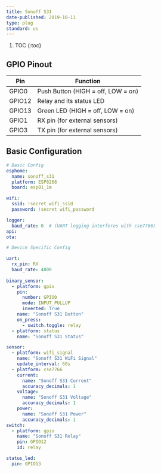 ```yaml
---
title: Sonoff S31
date-published: 2019-10-11
type: plug
standard: us
---
```

1. TOC
{:toc}

## GPIO Pinout

| Pin     | Function                           |
|---------|------------------------------------|
| GPIO0   | Push Button (HIGH = off, LOW = on) |
| GPIO12  | Relay and its status LED           |
| GPIO13  | Green LED (HIGH = off, LOW = on)   |
| GPIO1   | RX pin (for external sensors)      |
| GPIO3   | TX pin (for external sensors)      |

## Basic Configuration

```yaml
# Basic Config
esphome:
  name: sonoff_s31
  platform: ESP8266
  board: esp01_1m

wifi:
  ssid: !secret wifi_ssid
  password: !secret wifi_password

logger:
  baud_rate: 0  # (UART logging interferes with cse7766)
api:
ota:

# Device Specific Config

uart:
  rx_pin: RX
  baud_rate: 4800
  
binary_sensor:
  - platform: gpio
    pin:
      number: GPIO0
      mode: INPUT_PULLUP
      inverted: True
    name: "Sonoff S31 Button"
    on_press:
      - switch.toggle: relay
  - platform: status
    name: "Sonoff S31 Status"

sensor:
  - platform: wifi_signal
    name: "Sonoff S31 WiFi Signal"
    update_interval: 60s
  - platform: cse7766
    current:
      name: "Sonoff S31 Current"
      accuracy_decimals: 1      
    voltage:
      name: "Sonoff S31 Voltage"
      accuracy_decimals: 1      
    power:
      name: "Sonoff S31 Power"
      accuracy_decimals: 1      
switch:
  - platform: gpio
    name: "Sonoff S31 Relay"
    pin: GPIO12
    id: relay

status_led:
  pin: GPIO13
```
